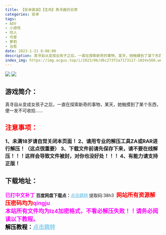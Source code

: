 ```yaml
---
title: 【安卓直装】【生肉】真寻酱的日常
categories: 安卓
tags:
- ADV
- 小游戏
- 同人
- 可爱
- 萝莉
- 治愈
date: 2023-1-21 8:08:00
description: 真寻自从变成女孩子之后，一直在探索新奇的事物，某天，她触摸到了某个东西，便一发不可收拾……
index_img: https://img.acgus.top/i/2023/06/d6c273f2a7173117-1024x566.webp
---
```

![](https://img.acgus.top/i/2023/06/d6c273f2a7173117-1024x566.webp)
![](https://img.acgus.top/i/2023/06/951f8382a7173139-1024x568.webp)
## 游戏简介：
真寻自从变成女孩子之后，一直在探索新奇的事物，某天，她触摸到了某个东西，便一发不可收拾……
<br>





## <font color=#FF0000 >注意事项：</font>
<font size=3><b>1、未满18岁请自觉关闭本页面！
2、请用专业的解压工具ZA或RAR进行解压！（这点很重要）
3、下载文件前请先保存下来，请不要在线解压！！！这样会导致文件被封，对你也没好处！！！
4、有能力请支持正版！</b></font>

## 下载地址：
<font color=#FF00FF size=3><b>已打中文补丁</b></font>
<b>百度网盘下载点：</b><a href="https://pan.baidu.com/s/15CmSO0wnDJJjQpDpdK5bcA?pwd=38h3" style="color: #87CEEB;"><b>点击跳转</b></a> 提取码:38h3
<a style="padding: 0" href="https://post.qingju.org/AD/"><img style="max-width:100%" src="https://img.acgus.top/i/2024/07/478f689b8021d8d499ab43d21acf137a.gif" alt=""></a>
<b><font color=#FF0000 size=4>网站所有资源解压密码均为</b></font><b><font color=#FF00FF size=4>qingju</font><font color=#FF0000 ></font></b><br><b><font color=#FF00FF size=4>本站所有文件均为lz4加密格式，不看必解压失败！！请务必阅读以下教程。</b></font><br><b><font color=#000 size=4>解压教程：</b><a href="https://post.qingju.org/tutorial/000/" style="color: #87CEEB;"><b>点击跳转</b></a>
